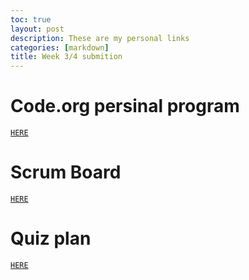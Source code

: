 ```yaml
---
toc: true
layout: post
description: These are my personal links 
categories: [markdown]
title: Week 3/4 submition
---
```


# Code.org persinal program
[`HERE`](https://studio.code.org/projects/applab/eOIEaXlOVRDzcLfnbr4fEbj3PZ1klPysu4H9n0mQ8zs)

# Scrum Board
[`HERE`](https://github.com/users/gigtieup/projects/2/views/1)

# Quiz plan
[`HERE`](https://gigtieup.github.io/quinnbireley7/markdown/2022/09/12/quiz-plan.html)
